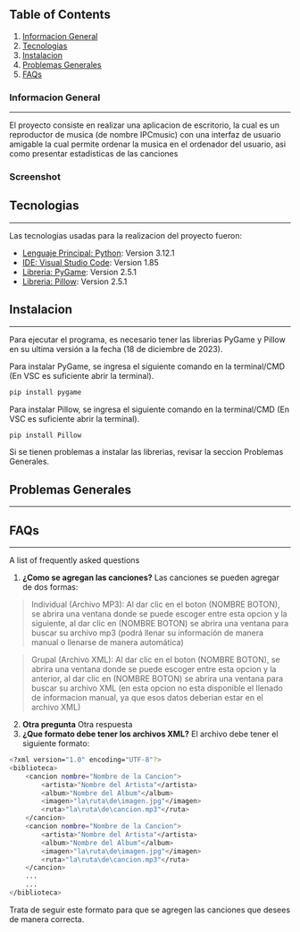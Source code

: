 ## Table of Contents
1. [Informacion General](#info-general)
2. [Tecnologias](#tecnologias)
3. [Instalacion](#instalacion)
4. [Problemas Generales](#problemas-generales)
5. [FAQs](#faqs)
### Informacion General
***
El proyecto consiste en realizar una aplicacion de escritorio, la cual es un reproductor de musica (de nombre IPCmusic) con una interfaz de usuario amigable la cual permite ordenar la musica en el ordenador del usuario, asi como presentar estadisticas de las canciones
### Screenshot

## Tecnologias
***
Las tecnologias usadas para la realizacion del proyecto fueron:
* [Lenguaje Principal: Python](https://www.python.org/): Version 3.12.1
* [IDE: Visual Studio Code](https://code.visualstudio.com/): Version 1.85
* [Libreria: PyGame](https://www.pygame.org): Version 2.5.1
* [Libreria: Pillow](https://pypi.org/project/Pillow/): Version 2.5.1
## Instalacion
***
Para ejecutar el programa, es necesario tener las librerias PyGame y Pillow en su ultima versión a la fecha (18 de diciembre de 2023).

Para instalar PyGame, se ingresa el siguiente comando en la terminal/CMD (En VSC es suficiente abrir la terminal).
```bash
pip install pygame
```

Para instalar Pillow, se ingresa el siguiente comando en la terminal/CMD (En VSC es suficiente abrir la terminal).
```bash
pip install Pillow
```
Si se tienen problemas a instalar las librerias, revisar la seccion Problemas Generales.

## Problemas Generales
***


## FAQs
***
A list of frequently asked questions
1. **¿Como se agregan las canciones?**
Las canciones se pueden agregar de dos formas:

>Individual (Archivo MP3): Al dar clic en el boton (NOMBRE BOTON), se abrira una ventana donde se puede escoger entre esta opcion y la siguiente, al dar clic en (NOMBRE BOTON) se abrira una ventana para buscar su archivo mp3 (podrá llenar su información de manera manual o llenarse de manera automática)

>Grupal (Archivo XML): Al dar clic en el boton (NOMBRE BOTON), se abrira una ventana donde se puede escoger entre esta opcion y la anterior, al dar clic en (NOMBRE BOTON) se abrira una ventana para buscar su archivo XML (en esta opcion no esta disponible el llenado de informacion manual, ya que esos datos deberian estar en el archivo XML)

2. **Otra pregunta**
Otra respuesta
3. **¿Que formato debe tener los archivos XML?**
El archivo debe tener el siguiente formato:
```bash
<?xml version="1.0" encoding="UTF-8"?> 
<biblioteca>
    <cancion nombre="Nombre de la Cancion">
        <artista>"Nombre del Artista"</artista>
        <album>"Nombre del Album"</album>
        <imagen>"la\ruta\de\imagen.jpg"</imagen>
        <ruta>"la\ruta\de\cancion.mp3"</ruta>
    </cancion>
    <cancion nombre="Nombre de la Cancion">
        <artista>"Nombre del Artista"</artista>
        <album>"Nombre del Album"</album>
        <imagen>"la\ruta\de\imagen.jpg"</imagen>
        <ruta>"la\ruta\de\cancion.mp3"</ruta>
    </cancion>
    ...
    ...
</biblioteca>
```
Trata de seguir este formato para que se agregen las canciones que desees de manera correcta.
